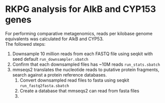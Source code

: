 # RKPG analysis for AlkB and CYP153 genes

For performing comparative metagenomics, reads per kilobase genome equivalents was calculated for AlkB and CYP53.  
The followed steps:  
1. Downsample 10 million reads from each FASTQ file using seqkit with seed default ```run_downsampler.sbatch```
2. Confirm that each downsampled files has ~10M reads ```run_stats.sbatch```
3. mmseqs2 translates the nucleotide reads to putative protein fragments, search against a protein reference databases.
   1. Convert downsampled read files to fasta using seqkit ```run_fastq2fasta.sbatch```
   2. Create a database that mmseqs2 can read from fasta files
   3. 


